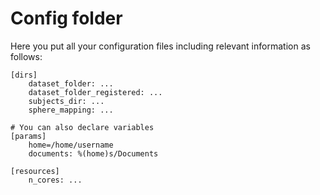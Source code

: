 # Config folder
Here you put all your configuration files including relevant information as follows:

    [dirs]
        dataset_folder: ...
        dataset_folder_registered: ...
        subjects_dir: ...
        sphere_mapping: ...

    # You can also declare variables
    [params]
        home=/home/username
        documents: %(home)s/Documents

    [resources]
        n_cores: ...